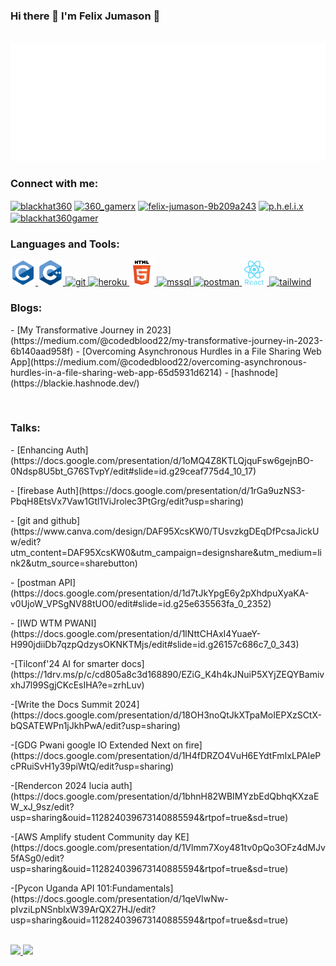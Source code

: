 ### Hi there 👋 I'm Felix Jumason 🙂
<div align="center">
	<br>
  <img src="about-me.svg" width="800" height="auto" alt="Click to see the source">
</div>


<h3 align="left">Connect with me:</h3>
<p align="left">
<a href="https://dev.to/blackhat360" target="blank"><img align="center" src="https://raw.githubusercontent.com/rahuldkjain/github-profile-readme-generator/master/src/images/icons/Social/devto.svg" alt="blackhat360" height="30" width="40" /></a>
<a href="https://twitter.com/360_gamerx" target="blank"><img align="center" src="https://raw.githubusercontent.com/rahuldkjain/github-profile-readme-generator/master/src/images/icons/Social/twitter.svg" alt="360_gamerx" height="30" width="40" /></a>
<a href="https://linkedin.com/in/felix-jumason-9b209a243" target="blank"><img align="center" src="https://raw.githubusercontent.com/rahuldkjain/github-profile-readme-generator/master/src/images/icons/Social/linked-in-alt.svg" alt="felix-jumason-9b209a243" height="30" width="40" /></a>
<a href="https://instagram.com/p.h.el.i.x" target="blank"><img align="center" src="https://raw.githubusercontent.com/rahuldkjain/github-profile-readme-generator/master/src/images/icons/Social/instagram.svg" alt="p.h.el.i.x" height="30" width="40" /></a>
<a href="https://www.leetcode.com/blackhat360gamer" target="blank"><img align="center" src="https://raw.githubusercontent.com/rahuldkjain/github-profile-readme-generator/master/src/images/icons/Social/leet-code.svg" alt="blackhat360gamer" height="30" width="40" /></a>
</p>

<h3 align="left">Languages and Tools:</h3>
<p align="left"> 
<a href="https://www.cprogramming.com/" target="_blank" rel="noreferrer"> <img src="https://raw.githubusercontent.com/devicons/devicon/master/icons/c/c-original.svg" alt="c" width="40" height="40"/> </a> 
<a href="https://www.w3schools.com/cpp/" target="_blank" rel="noreferrer"> <img src="https://raw.githubusercontent.com/devicons/devicon/master/icons/cplusplus/cplusplus-original.svg" alt="cplusplus" width="40" height="40"/> </a> 
<a href="https://git-scm.com/" target="_blank" rel="noreferrer"> <img src="https://www.vectorlogo.zone/logos/git-scm/git-scm-icon.svg" alt="git" width="40" height="40"/> </a> 
<a href="https://heroku.com" target="_blank" rel="noreferrer"> <img src="https://www.vectorlogo.zone/logos/heroku/heroku-icon.svg" alt="heroku" width="40" height="40"/> </a> 
<a href="https://www.w3.org/html/" target="_blank" rel="noreferrer"> <img src="https://raw.githubusercontent.com/devicons/devicon/master/icons/html5/html5-original-wordmark.svg" alt="html5" width="40" height="40"/> </a> 
<a href="https://www.microsoft.com/en-us/sql-server" target="_blank" rel="noreferrer"> <img src="https://www.svgrepo.com/show/303229/microsoft-sql-server-logo.svg" alt="mssql" width="40" height="40"/> </a> 
<a href="https://postman.com" target="_blank" rel="noreferrer"> <img src="https://www.vectorlogo.zone/logos/getpostman/getpostman-icon.svg" alt="postman" width="40" height="40"/> </a> 
<a href="https://reactjs.org/" target="_blank" rel="noreferrer"> <img src="https://raw.githubusercontent.com/devicons/devicon/master/icons/react/react-original-wordmark.svg" alt="react" width="40" height="40"/> </a> 
<a href="https://tailwindcss.com/" target="_blank" rel="noreferrer"> <img src="https://www.vectorlogo.zone/logos/tailwindcss/tailwindcss-icon.svg" alt="tailwind" width="40" height="40"/> </a> 
</p>

<h3 align="left">Blogs:</h3>
<p>
- [My Transformative Journey in 2023](https://medium.com/@codedblood22/my-transformative-journey-in-2023-6b140aad958f)
- [Overcoming Asynchronous Hurdles in a File Sharing Web App](https://medium.com/@codedblood22/overcoming-asynchronous-hurdles-in-a-file-sharing-web-app-65d5931d6214)
  - [hashnode](https://blackie.hashnode.dev/)
</p>
<br />

<h3 align="left">Talks:</h3>
<p>
- [Enhancing Auth](https://docs.google.com/presentation/d/1oMQ4Z8KTLQjquFsw6gejnBO-0Ndsp8U5bt_G76STvpY/edit#slide=id.g29ceaf775d4_10_17)
</p>
- [firebase Auth](https://docs.google.com/presentation/d/1rGa9uzNS3-PbqH8EtsVx7Vaw1Gtl1ViJrolec3PtGrg/edit?usp=sharing)

<p>
  - [git and github](https://www.canva.com/design/DAF95XcsKW0/TUsvzkgDEqDfPcsaJickUw/edit?utm_content=DAF95XcsKW0&utm_campaign=designshare&utm_medium=link2&utm_source=sharebutton)
</p>
<p>
  - [postman API](https://docs.google.com/presentation/d/1d7tJkYpgE6y2pXhdpuXyaKA-v0UjoW_VPSgNV88tUO0/edit#slide=id.g25e635563fa_0_2352)
</p>
<p>
  - [IWD WTM PWANI](https://docs.google.com/presentation/d/1lNttCHAxI4YuaeY-H990jdiiDb7qzpQdzysOKNKTMjs/edit#slide=id.g26157c686c7_0_343)
</p>
<p>
-[Tilconf'24 AI for smarter docs](https://1drv.ms/p/c/cd805a8c3d168890/EZiG_K4h4kJNuiP5XYjZEQYBamivxhJ7l99SgjCKcEsIHA?e=zrhLuv)
</p>
<p>
-[Write the Docs Summit 2024](https://docs.google.com/presentation/d/18OH3noQtJkXTpaMoIEPXzSCtX-bQSATEWPn1jJkhPwA/edit?usp=sharing)
</p>
<p>
-[GDG Pwani google IO Extended Next on fire](https://docs.google.com/presentation/d/1H4fDRZO4VuH6EYdtFmIxLPAIePcPRuiSvH1y39piWtQ/edit?usp=sharing) 
</p>
<p>
-[Rendercon 2024 lucia auth](https://docs.google.com/presentation/d/1bhnH82WBIMYzbEdQbhqKXzaEW_xJ_9sz/edit?usp=sharing&ouid=112824039673140885594&rtpof=true&sd=true)
</p>

<p>
-[AWS Amplify student Community day KE](https://docs.google.com/presentation/d/1Vlmm7Xoy481tv0pQo3OFz4dMJv5fASg0/edit?usp=sharing&ouid=112824039673140885594&rtpof=true&sd=true)
</p>
<p>
-[Pycon Uganda API 101:Fundamentals](https://docs.google.com/presentation/d/1qeVIwNw-pIvziLpNSnblxW39ArQX27HJ/edit?usp=sharing&ouid=112824039673140885594&rtpof=true&sd=true)
</p>
<br />

<div id='profile-them'><a class='github-status' href='https://github.com/Blackie360'><img width="45%" src='https://github-readme-stats.vercel.app/api?username=Blackie360&show_icons=true&theme=radical' />
<a class='Most-used-languages' href='https://github.com/Blackie360'><img width="45%" id='github-status' src='https://github-readme-stats.vercel.app/api/top-langs/?username=Blackie360&layout=compact' />
</div>
